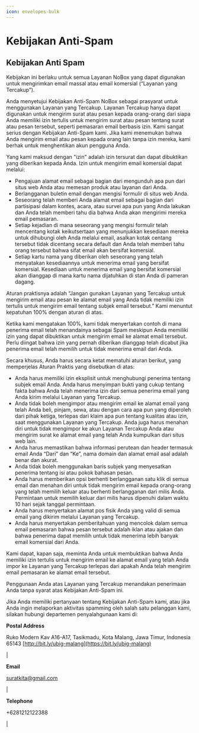 ```yaml
---
icon: envelopes-bulk
---
```


# <i class="fa-regular fa-ban"></i> Kebijakan Anti-Spam

## **Kebijakan Anti Spam**

Kebijakan ini berlaku untuk semua Layanan NoBox yang dapat digunakan untuk mengirimkan email massal atau email komersial (“Layanan yang Tercakup”).

Anda menyetujui Kebijakan Anti-Spam NoBox sebagai prasyarat untuk menggunakan Layanan yang Tercakup. Layanan Tercakup hanya dapat digunakan untuk mengirim surat atau pesan kepada orang-orang dari siapa Anda memiliki izin tertulis untuk mengirim surat atau pesan tentang surat atau pesan tersebut, seperti pemasaran email berbasis izin. Kami sangat serius dengan Kebijakan Anti-Spam kami. Jika kami menemukan bahwa Anda mengirim email atau pesan kepada orang lain tanpa izin mereka, kami berhak untuk menghentikan akun pengguna Anda.

Yang kami maksud dengan "izin" adalah izin tersurat dan dapat dibuktikan yang diberikan kepada Anda. Izin untuk mengirim email komersial dapat melalui:

* Pengajuan alamat email sebagai bagian dari mengunduh apa pun dari situs web Anda atau memesan produk atau layanan dari Anda.
* Berlangganan buletin email dengan mengisi formulir di situs web Anda.
* Seseorang telah memberi Anda alamat email sebagai bagian dari partisipasi dalam kontes, acara, atau survei apa pun yang Anda lakukan dan Anda telah memberi tahu dia bahwa Anda akan mengirimi mereka email pemasaran.
* Setiap kejadian di mana seseorang yang mengisi formulir telah mencentang kotak keikutsertaan yang menunjukkan kesediaan mereka untuk dihubungi oleh Anda melalui email, asalkan kotak centang tersebut tidak dicentang secara default dan Anda telah memberi tahu orang tersebut bahwa sifat email akan bersifat komersial.
* Setiap kartu nama yang diberikan oleh seseorang yang telah menyatakan kesediaannya untuk menerima email yang bersifat komersial. Kesediaan untuk menerima email yang bersifat komersial akan dianggap di mana kartu nama dijatuhkan di stan Anda di pameran dagang.

Aturan praktisnya adalah “Jangan gunakan Layanan yang Tercakup untuk mengirim email atau pesan ke alamat email yang Anda tidak memiliki izin tertulis untuk mengirim email tentang subjek email tersebut.” Kami menuntut kepatuhan 100% dengan aturan di atas.

Ketika kami mengatakan 100%, kami tidak menyertakan contoh di mana penerima email telah menandainya sebagai Spam meskipun Anda memiliki izin yang dapat dibuktikan untuk mengirim email ke alamat email tersebut. Perlu diingat bahwa izin yang pernah diberikan dianggap telah dicabut jika penerima email telah memilih untuk tidak menerima email dari Anda.

Secara khusus, Anda harus secara ketat mematuhi aturan berikut, yang memperjelas Aturan Praktis yang disebutkan di atas:

* Anda harus memiliki izin eksplisit untuk menghubungi penerima tentang subjek email Anda. Anda harus menyimpan bukti yang cukup tentang fakta bahwa Anda telah menerima izin dari semua penerima email yang Anda kirim melalui Layanan yang Tercakup.
* Anda tidak boleh mengimpor atau mengirim email ke alamat email yang telah Anda beli, pinjam, sewa, atau dengan cara apa pun yang diperoleh dari pihak ketiga, terlepas dari klaim apa pun tentang kualitas atau izin, saat menggunakan Layanan yang Tercakup. Anda juga harus menahan diri untuk tidak mengimpor ke akun Layanan Tercakup Anda atau mengirim surat ke alamat email yang telah Anda kumpulkan dari situs web lain.
* Anda harus memastikan bahwa informasi perutean dan header termasuk email Anda “Dari” dan “Ke”, nama domain dan alamat email asal adalah benar dan akurat.
* Anda tidak boleh menggunakan baris subjek yang menyesatkan penerima tentang isi atau pokok bahasan pesan.
* Anda harus memberikan opsi berhenti berlangganan satu klik di semua email dan menahan diri untuk tidak mengirim email kepada orang-orang yang telah memilih keluar atau berhenti berlangganan dari milis Anda. Permintaan untuk memilih keluar dari milis harus dipenuhi dalam waktu 10 hari sejak tanggal permintaan.
* Anda harus menyertakan alamat pos fisik Anda yang valid di semua email yang dikirim melalui Layanan yang Tercakup.
* Anda harus menyertakan pemberitahuan yang mencolok dalam semua email pemasaran bahwa pesan tersebut adalah iklan atau ajakan dan bahwa penerima dapat memilih untuk tidak menerima lebih banyak email komersial dari Anda.

Kami dapat, kapan saja, meminta Anda untuk membuktikan bahwa Anda memiliki izin tertulis untuk mengirim email ke alamat email yang telah Anda impor ke Layanan yang Tercakup terlepas dari apakah Anda telah mengirim email pemasaran ke alamat email tersebut.

Penggunaan Anda atas Layanan yang Tercakup menandakan penerimaan Anda tanpa syarat atas Kebijakan Anti-Spam ini.

Jika Anda memiliki pertanyaan tentang Kebijakan Anti-Spam kami, atau jika Anda ingin melaporkan aktivitas spamming oleh salah satu pelanggan kami, silakan hubungi departemen penyalahgunaan kami di:

**Postal Address**

Ruko Modern Kav A16-A17, Tasikmadu, Kota Malang, Jawa Timur, Indonesia 65143 [http://bit.ly/ubig-malang](https://bit.ly/ubig-malang)

| <p><strong>Email</strong></p><p>suratkita@gmail.com</p> | <p><strong>Telephone</strong></p><p>+6281212122388</p> |
